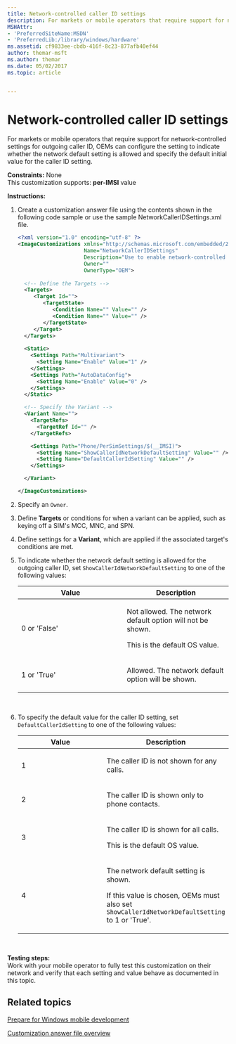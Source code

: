 ```yaml
---
title: Network-controlled caller ID settings
description: For markets or mobile operators that require support for network-controlled settings for outgoing caller ID, OEMs can configure the setting to indicate whether the network default setting is allowed and specify the default initial value for the caller ID setting.
MSHAttr:
- 'PreferredSiteName:MSDN'
- 'PreferredLib:/library/windows/hardware'
ms.assetid: cf9833ee-cbdb-416f-8c23-877afb40ef44
author: themar-msft
ms.author: themar
ms.date: 05/02/2017
ms.topic: article


---
```


# Network-controlled caller ID settings


For markets or mobile operators that require support for network-controlled settings for outgoing caller ID, OEMs can configure the setting to indicate whether the network default setting is allowed and specify the default initial value for the caller ID setting.

<a href="" id="constraints---none"></a>**Constraints:** None  
This customization supports: **per-IMSI** value

<a href="" id="instructions-"></a>**Instructions:**  
1.  Create a customization answer file using the contents shown in the following code sample or use the sample NetworkCallerIDSettings.xml file.

    ```XML
    <?xml version="1.0" encoding="utf-8" ?>  
    <ImageCustomizations xmlns="http://schemas.microsoft.com/embedded/2004/10/ImageUpdate"  
                         Name="NetworkCallerIDSettings"  
                         Description="Use to enable network-controlled settings for outgoing caller ID."  
                         Owner=""  
                         OwnerType="OEM"> 
      
      <!-- Define the Targets --> 
      <Targets>
         <Target Id="">
            <TargetState>
               <Condition Name="" Value="" />
               <Condition Name="" Value="" />
            </TargetState>
         </Target>
      </Targets>
      
      <Static>
        <Settings Path="Multivariant">
          <Setting Name="Enable" Value="1" />
        </Settings>
        <Settings Path="AutoDataConfig">
          <Setting Name="Enable" Value="0" />
        </Settings>
      </Static>

      <!-- Specify the Variant -->
      <Variant Name=""> 
        <TargetRefs>
          <TargetRef Id="" /> 
        </TargetRefs>

        <Settings Path="Phone/PerSimSettings/$(__IMSI)"> 
          <Setting Name="ShowCallerIdNetworkDefaultSetting" Value="" /> 
          <Setting Name="DefaultCallerIdSetting" Value="" />
        </Settings>  

      </Variant>

    </ImageCustomizations>
    ```

2.  Specify an `Owner`.

3.  Define **Targets** or conditions for when a variant can be applied, such as keying off a SIM's MCC, MNC, and SPN.

4.  Define settings for a **Variant**, which are applied if the associated target's conditions are met.

5.  To indicate whether the network default setting is allowed for the outgoing caller ID, set `ShowCallerIdNetworkDefaultSetting` to one of the following values:

    <table>
    <colgroup>
    <col width="50%" />
    <col width="50%" />
    </colgroup>
    <thead>
    <tr class="header">
    <th>Value</th>
    <th>Description</th>
    </tr>
    </thead>
    <tbody>
    <tr class="odd">
    <td><p>0 or 'False'</p></td>
    <td><p>Not allowed. The network default option will not be shown.</p>
    <p>This is the default OS value.</p></td>
    </tr>
    <tr class="even">
    <td><p>1 or 'True'</p></td>
    <td><p>Allowed. The network default option will be shown.</p></td>
    </tr>
    </tbody>
    </table>

     

6.  To specify the default value for the caller ID setting, set `DefaultCallerIdSetting` to one of the following values:

    <table>
    <colgroup>
    <col width="50%" />
    <col width="50%" />
    </colgroup>
    <thead>
    <tr class="header">
    <th>Value</th>
    <th>Description</th>
    </tr>
    </thead>
    <tbody>
    <tr class="odd">
    <td><p>1</p></td>
    <td><p>The caller ID is not shown for any calls.</p></td>
    </tr>
    <tr class="even">
    <td><p>2</p></td>
    <td><p>The caller ID is shown only to phone contacts.</p></td>
    </tr>
    <tr class="odd">
    <td><p>3</p></td>
    <td><p>The caller ID is shown for all calls.</p>
    <p>This is the default OS value.</p></td>
    </tr>
    <tr class="even">
    <td><p>4</p></td>
    <td><p>The network default setting is shown.</p>
    <p>If this value is chosen, OEMs must also set <code>ShowCallerIdNetworkDefaultSetting</code> to 1 or 'True'.</p></td>
    </tr>
    </tbody>
    </table>

     

<a href="" id="testing-steps-"></a>**Testing steps:**  
Work with your mobile operator to fully test this customization on their network and verify that each setting and value behave as documented in this topic.

## Related topics

[Prepare for Windows mobile development](https://docs.microsoft.com/en-us/windows-hardware/manufacture/mobile/preparing-for-windows-mobile-development)

[Customization answer file overview](https://docs.microsoft.com/en-us/windows-hardware/customize/mobile/mcsf/customization-answer-file)
